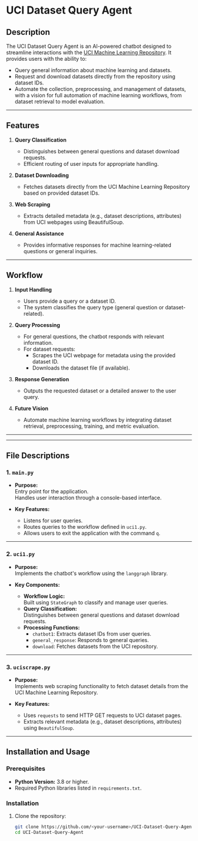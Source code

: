 # **UCI Dataset Query Agent**

## **Description**
The UCI Dataset Query Agent is an AI-powered chatbot designed to streamline interactions with the [UCI Machine Learning Repository](https://archive.ics.uci.edu/ml/index.php). It provides users with the ability to:
- Query general information about machine learning and datasets.
- Request and download datasets directly from the repository using dataset IDs.
- Automate the collection, preprocessing, and management of datasets, with a vision for full automation of machine learning workflows, from dataset retrieval to model evaluation.

---

## **Features**

1. **Query Classification**  
   - Distinguishes between general questions and dataset download requests.
   - Efficient routing of user inputs for appropriate handling.

2. **Dataset Downloading**  
   - Fetches datasets directly from the UCI Machine Learning Repository based on provided dataset IDs.

3. **Web Scraping**  
   - Extracts detailed metadata (e.g., dataset descriptions, attributes) from UCI webpages using BeautifulSoup.

4. **General Assistance**  
   - Provides informative responses for machine learning-related questions or general inquiries.

---

## **Workflow**

1. **Input Handling**  
   - Users provide a query or a dataset ID.  
   - The system classifies the query type (general question or dataset-related).

2. **Query Processing**  
   - For general questions, the chatbot responds with relevant information.  
   - For dataset requests:
     - Scrapes the UCI webpage for metadata using the provided dataset ID.
     - Downloads the dataset file (if available).

3. **Response Generation**  
   - Outputs the requested dataset or a detailed answer to the user query.

4. **Future Vision**  
   - Automate machine learning workflows by integrating dataset retrieval, preprocessing, training, and metric evaluation.

---


---

## **File Descriptions**

### 1. `main.py`
- **Purpose:**  
  Entry point for the application.  
  Handles user interaction through a console-based interface.

- **Key Features:**
  - Listens for user queries.
  - Routes queries to the workflow defined in `uci1.py`.
  - Allows users to exit the application with the command `q`.

---

### 2. `uci1.py`
- **Purpose:**  
  Implements the chatbot's workflow using the `langgraph` library.

- **Key Components:**
  - **Workflow Logic:**  
    Built using `StateGraph` to classify and manage user queries.
  - **Query Classification:**  
    Distinguishes between general questions and dataset download requests.
  - **Processing Functions:**
    - `chatbot1`: Extracts dataset IDs from user queries.
    - `general_response`: Responds to general queries.
    - `download`: Fetches datasets from the UCI repository.

---

### 3. `uciscrape.py`
- **Purpose:**  
  Implements web scraping functionality to fetch dataset details from the UCI Machine Learning Repository.

- **Key Features:**
  - Uses `requests` to send HTTP GET requests to UCI dataset pages.
  - Extracts relevant metadata (e.g., dataset descriptions, attributes) using `BeautifulSoup`.

---

## **Installation and Usage**

### **Prerequisites**
- **Python Version:** 3.8 or higher.
- Required Python libraries listed in `requirements.txt`.

### **Installation**
1. Clone the repository:
   ```bash
   git clone https://github.com/<your-username>/UCI-Dataset-Query-Agent.git
   cd UCI-Dataset-Query-Agent


